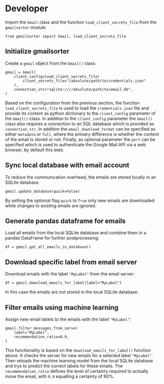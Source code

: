 # Developer
Import the `Gmail` class and the function `load_client_secrets_file` from the `gmailsorter` module 
```
from gmailsorter import Gmail, load_client_secrets_file
```

## Initialize gmailsorter
Create a `gmail` object from the `Gmail()` class:
```
gmail = Gmail(
    client_config=load_client_secrets_file(
        client_secrets_file="/absolute/path/to/credentials.json"
    ),
    connection_str="sqlite:////absolute/path/to/email.db",
)
```
Based on the configuration from the previous section, the function `load_client_secrets_file` is used to load the
`credentials.json` file and provide its content as python dictionary to the `client_config` parameter of the `Gmail()`
class. In addition to the `client_config` parameter the `Gmail()` class also requires a connection to an SQL database
which is provided as `connection_str`. In addition the `email_download_format` can be specified as either `metadata` or 
`full`, where the primary difference is whether the content of the email is stored or not. Finally, as optional 
parameter the `port` can be specified which is used to authenticate the Google Mail API via a web browser, by default 
this `8080`.  

## Sync local database with email account
To reduce the communication overhead, the emails are stored locally in an SQLite database.
```
gmail.update_database(quick=False)
```
By setting the optional flag `quick` to `True` only new emails are downloaded while changes to existing emails are 
ignored.

## Generate pandas dataframe for emails
Load all emails from the local SQLite database and combine them in a pandas DataFrame for further postprocessing: 
```
df = gmail.get_all_emails_in_database()
```

## Download specific label from email server
Download emails with the label `"MyLabel"` from the email server:
```
df = gmail.download_emails_for_label(label="MyLabel")
```
In this case the emails are not stored in the local SQLite database. 

## Filter emails using machine learning
Assign new email labels to the emails with the label `"MyLabel"`:
```
gmail.filter_messages_from_server
    label="MyLabel",
    recommendation_ratio=0.9,
)
```
This functionality is based on the `download_emails_for_label()` function above. It checks the server for new emails for
a selected label `"MyLabel"`. Then reloads the machine learning model from the local SQLite database and trys to predict
the correct labels for these emails. The `recommendation_ratio` defines the level of certainty required to actually move
the email, with `0.9` equalling a certainty of 90%. 